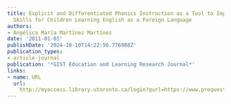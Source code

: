 ```yaml
---
title: Explicit and Differentiated Phonics Instruction as a Tool to Improve Literacy
  Skills for Children Learning English as a Foreign Language
authors:
- Angélica María Martínez Martínez
date: '2011-01-01'
publishDate: '2024-10-10T14:22:56.776988Z'
publication_types:
- article-journal
publication: '*GIST Education and Learning Research Journal*'
links:
- name: URL
  url: 
    http://myaccess.library.utoronto.ca/login?qurl=https://www.proquest.com/docview/1697494705?accountid=14771&bdid=38382&_bd=CievMw%2Fe4zQTv%2FxUSX9FS8meLG8%3D
---
```

